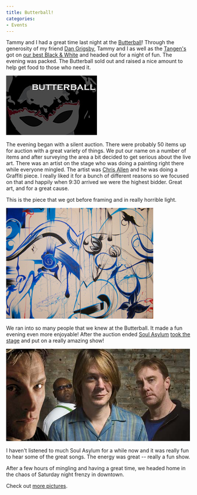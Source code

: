 ```yaml
---
title: Butterball!
categories:
- Events
---
```


Tammy and I had a great time last night at the [Butterball](http://www.thebutterballparty.com/)! Through the generosity of my friend [Dan Grigsby](http://www.unpossible.com/), Tammy and I as well as the [Tangen's](http://www.thetangens.net/) got on [our best Black & White](http://thingelstad.com/s/photos/album/72157603230568692/photo/2045018403/Butterball-2007-20071117-201113-3231jpg.html) and headed out for a night of fun. The evening was packed. The Butterball sold out and raised a nice amount to help get food to those who need it.

![butterball.jpg](/assets/posts/2007/butterball1.jpg)

The evening began with a silent auction. There were probably 50 items up for auction with a great variety of things. We put our name on a number of items and after surveying the area a bit decided to get serious about the live art. There was an artist on the stage who was doing a painting right there while everyone mingled. The artist was [Chris Allen](http://www.inkproof.com/) and he was doing a Graffiti piece. I really liked it for a bunch of different reasons so we focused on that and happily when 9:30 arrived we were the highest bidder. Great art, and for a great cause.

This is the piece that we got before framing and in really horrible light.

![20071118-082714-3287.jpg](/assets/posts/2007/20071118-082714-32871.jpg)

We ran into so many people that we knew at the Butterball. It made a fun evening even more enjoyable! After the auction ended [Soul Asylum](http://www.soulasylum.com/) [took the stage](http://thingelstad.com/s/photos/album/72157603230568692/photo/2045019617/Butterball-2007-20071117-221047-3272jpg.html) and put on a really amazing show!

![soul-asylum-051026.jpg](/assets/posts/2007/soul-asylum-0510261.jpg)

I haven't listened to much Soul Asylum for a while now and it was really fun to hear some of the great songs. The energy was great -- really a fun show.

After a few hours of mingling and having a great time, we headed home in the chaos of Saturday night frenzy in downtown.

Check out [more pictures](http://thingelstad.com/s/photos/album/72157603230568692/Butterball-2007.html).

